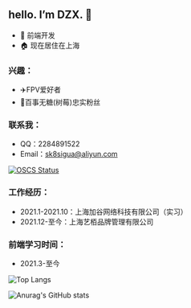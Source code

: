 ## hello. I’m DZX.  👋
 - 🙋 前端开发 
 - 🏠 现在居住在上海
### 兴趣：
 -  ✈️FPV爱好者 
 -  🥤百事无糖(树莓)忠实粉丝  
### 联系我： 
 - QQ：2284891522
 - Email：sk8sigua@aliyun.com

 [![OSCS Status](https://www.oscs1024.com/platform/badge/SK-Luffa/note.svg?size=small)](https://www.oscs1024.com/project/SK-Luffa/note?ref=badge_small)

 
 
### 工作经历：
   * 2021.1-2021.10：上海加谷网络科技有限公司（实习）
   * 2021.12-至今：上海艺栢品牌管理有限公司
### 前端学习时间：
   * 2021.3-至今   

![Top Langs](https://github-readme-stats.vercel.app/api/top-langs/?username=SK-Luffa&layout=compact&show_icons=true&theme=transparent)

![Anurag's GitHub stats](https://github-readme-stats.vercel.app/api?username=SK-Luffa&show_icons=true&theme=transparent)




 
